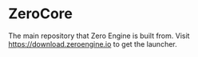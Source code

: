 # ZeroCore
The main repository that Zero Engine is built from. Visit https://download.zeroengine.io to get the launcher.
